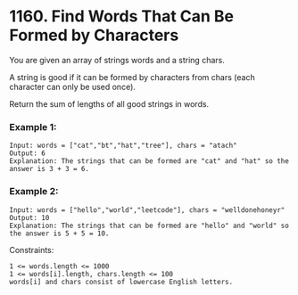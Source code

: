 # 1160. Find Words That Can Be Formed by Characters


You are given an array of strings words and a string chars.

A string is good if it can be formed by characters from chars (each character can only be used once).

Return the sum of lengths of all good strings in words.

 

### Example 1:
```
Input: words = ["cat","bt","hat","tree"], chars = "atach"
Output: 6
Explanation: The strings that can be formed are "cat" and "hat" so the answer is 3 + 3 = 6.
```

### Example 2:
```
Input: words = ["hello","world","leetcode"], chars = "welldonehoneyr"
Output: 10
Explanation: The strings that can be formed are "hello" and "world" so the answer is 5 + 5 = 10.
 ```

Constraints:
```
1 <= words.length <= 1000
1 <= words[i].length, chars.length <= 100
words[i] and chars consist of lowercase English letters.
```